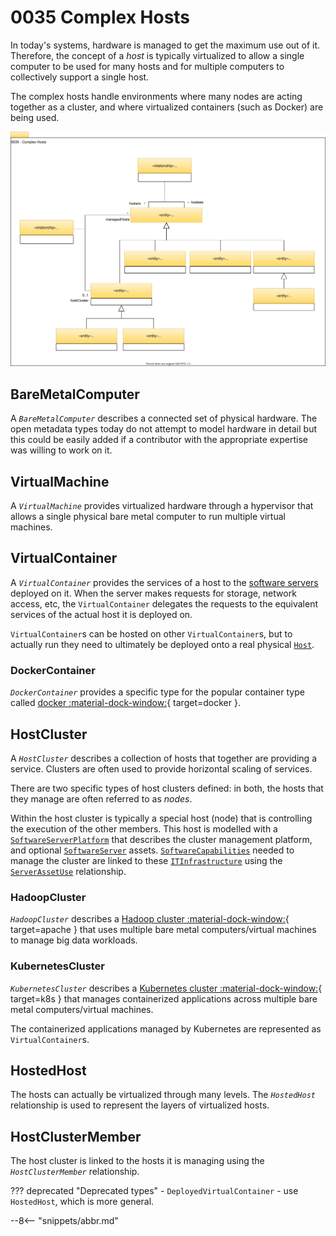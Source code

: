 <!-- SPDX-License-Identifier: CC-BY-4.0 -->
<!-- Copyright Contributors to the Egeria project. -->

# 0035 Complex Hosts

In today's systems, hardware is managed to get the maximum use out of it. Therefore, the concept of a *host* is typically virtualized to allow a single computer to be used for many hosts and for multiple computers to collectively support a single host.

The complex hosts handle environments where many nodes are acting together as a cluster, and where virtualized containers (such as Docker) are being used.

![UML](0035-Complex-Hosts.svg)

## BareMetalComputer

A *`BareMetalComputer`* describes a connected set of physical hardware. The open metadata types today do not attempt to model hardware in detail but this could be easily added if a contributor with the appropriate expertise was willing to work on it.

## VirtualMachine

A *`VirtualMachine`* provides virtualized hardware through a hypervisor that allows a single physical bare metal computer to run multiple virtual machines.

## VirtualContainer

A *`VirtualContainer`* provides the services of a host to the [software servers](/types/0/0040-Software-Servers) deployed on it. When the server makes requests for storage, network access, etc, the `VirtualContainer` delegates the requests to the equivalent services of the actual host it is deployed on.

`VirtualContainer`s can be hosted on other `VirtualContainer`s, but to actually run they need to ultimately be deployed onto a real physical [`Host`](/types/0/0030-Hosts-and-Platforms/#host).

### DockerContainer

*`DockerContainer`* provides a specific type for the popular container type called [docker :material-dock-window:](https://www.docker.com/){ target=docker }.

## HostCluster

A *`HostCluster`* describes a collection of hosts that together are providing a service. Clusters are often used to provide horizontal scaling of services.

There are two specific types of host clusters defined: in both, the hosts that they manage are often referred to as *nodes*.

Within the host cluster is typically a special host (node) that is controlling the execution of the other members. This host is modelled with a [`SoftwareServerPlatform`](/types/0/0037-Software-Server-Platforms/#softwareserverplatform) that describes the cluster management platform, and optional [`SoftwareServer`](/types/0/0040-Software-Servers/#softwareserver) assets.  [`SoftwareCapabilities`](/types/0/0042-Software-Capabilities/#softwarecapability) needed to manage the cluster are linked to these [`ITInfrastructure`](/types/0/0030-Hosts-and-Platforms/#itinfrastructure) using the [`ServerAssetUse`](/types/0/0045-Servers-and-Assets/#serverassetuse) relationship.

### HadoopCluster

*`HadoopCluster`* describes a [Hadoop cluster :material-dock-window:](https://hadoop.apache.org/){ target=apache } that uses multiple bare metal computers/virtual machines to manage big data workloads.

### KubernetesCluster

*`KubernetesCluster`* describes a [Kubernetes cluster :material-dock-window:](https://kubernetes.io/){ target=k8s } that manages containerized applications across multiple bare metal computers/virtual machines.

The containerized applications managed by Kubernetes are represented as `VirtualContainer`s.

## HostedHost

The hosts can actually be virtualized through many levels. The *`HostedHost`* relationship is used to represent the layers of virtualized hosts.

## HostClusterMember

The host cluster is linked to the hosts it is managing using the *`HostClusterMember`* relationship.

??? deprecated "Deprecated types"
    - `DeployedVirtualContainer` - use `HostedHost`, which is more general.

--8<-- "snippets/abbr.md"
